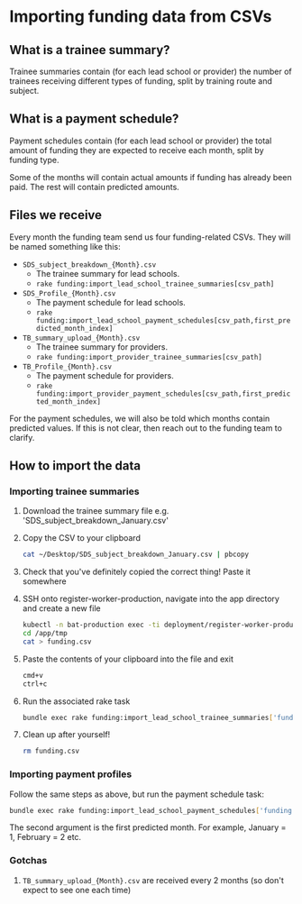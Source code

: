 # Importing funding data from CSVs

## What is a trainee summary?

Trainee summaries contain (for each lead school or provider) the number of
trainees receiving different types of funding, split by training route and
subject.

## What is a payment schedule?

Payment schedules contain (for each lead school or provider) the total amount
of funding they are expected to receive each month, split by funding type.

Some of the months will contain actual amounts if funding has already been paid.
The rest will contain predicted amounts.

## Files we receive

Every month the funding team send us four funding-related CSVs. They will be
named something like this:

* `SDS_subject_breakdown_{Month}.csv`
  * The trainee summary for lead schools.
  * `rake funding:import_lead_school_trainee_summaries[csv_path]`
* `SDS_Profile_{Month}.csv`
  * The payment schedule for lead schools.
  * `rake funding:import_lead_school_payment_schedules[csv_path,first_predicted_month_index]`
* `TB_summary_upload_{Month}.csv`
  * The trainee summary for providers.
  * `rake funding:import_provider_trainee_summaries[csv_path]`
* `TB_Profile_{Month}.csv`
  * The payment schedule for providers.
  * `rake funding:import_provider_payment_schedules[csv_path,first_predicted_month_index]`

For the payment schedules, we will also be told which months contain predicted
values. If this is not clear, then reach out to the funding team to clarify.

## How to import the data

### Importing trainee summaries

1. Download the trainee summary file e.g. 'SDS_subject_breakdown_January.csv'

2. Copy the CSV to your clipboard

    ```bash
    cat ~/Desktop/SDS_subject_breakdown_January.csv | pbcopy
    ```

3. Check that you've definitely copied the correct thing! Paste it somewhere

4. SSH onto register-worker-production, navigate into the app directory and
  create a new file

    ```bash
    kubectl -n bat-production exec -ti deployment/register-worker-production -- sh
    cd /app/tmp
    cat > funding.csv
    ```

5. Paste the contents of your clipboard into the file and exit

    ```bash
    cmd+v
    ctrl+c
    ```

6. Run the associated rake task

    ```bash
    bundle exec rake funding:import_lead_school_trainee_summaries['funding.csv']
    ```

7. Clean up after yourself!

    ```bash
    rm funding.csv
    ```

### Importing payment profiles

Follow the same steps as above, but run the payment schedule task:

  ```bash
  bundle exec rake funding:import_lead_school_payment_schedules['funding.csv',2]
  ```

The second argument is the first predicted month. For example, January = 1,
February = 2 etc.

### Gotchas

1. `TB_summary_upload_{Month}.csv` are received every 2 months (so don't expect to see one each time)
